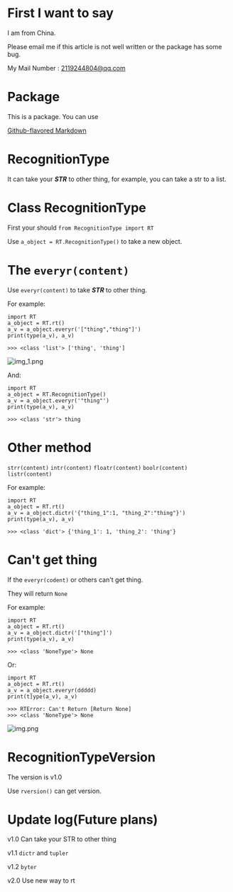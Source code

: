 # First I want to say


I am from China.

Please email me if this article is not well written or the package has some bug.

My Mail Number : 2119244804@qq.com


# Package


This is a package. You can use

[Github-flavored Markdown](https://guides.github.com/features/mastering-markdown/)


# RecognitionType


It can take your ***STR*** to other thing, for example, you can take a str to a list.


# Class RecognitionType


First your should `from RecognitionType import RT`

Use `a_object = RT.RecognitionType()` to take a new object.


# The `everyr(content)`


Use `everyr(content)` to take ***STR*** to other thing.

For example:

```
import RT
a_object = RT.rt()
a_v = a_object.everyr('["thing","thing"]')
print(type(a_v), a_v)
```

`>>> <class 'list'> ['thing', 'thing']`

![img_1.png](img_1.png)

And:
 
```
import RT
a_object = RT.RecognitionType()
a_v = a_object.everyr('"thing"')
print(type(a_v), a_v)
```
 
`>>> <class 'str'> thing`


# Other method


`strr(content)`
`intr(content)`
`floatr(content)`
`boolr(content)`
`listr(content)`

For example:
 
```
import RT
a_object = RT.rt()
a_v = a_object.dictr('{"thing_1":1, "thing_2":"thing"}')
print(type(a_v), a_v)
```
 
`>>> <class 'dict'> {'thing_1': 1, 'thing_2': 'thing'}`


# Can't get thing


If the `everyr(codent)` or others can't get thing.

They will return `None`

For example:
 
```
import RT
a_object = RT.rt()
a_v = a_object.dictr('["thing"]')
print(type(a_v), a_v)
```
 
`>>> <class 'NoneType'> None`

Or:
 
```
import RT
a_object = RT.rt()
a_v = a_object.everyr(ddddd)
print(t]ype(a_v), a_v)
```

```
>>> RTError: Can't Return [Return None]
>>> <class 'NoneType'> None
```
 
![img.png](img.png)


# RecognitionTypeVersion


The version is v1.0

Use `rversion()` can get version.


# Update log(Future plans)


v1.0 Can take your STR to other thing
 
v1.1 `dictr` and `tupler`

v1.2 `byter`

v2.0 Use new way to rt